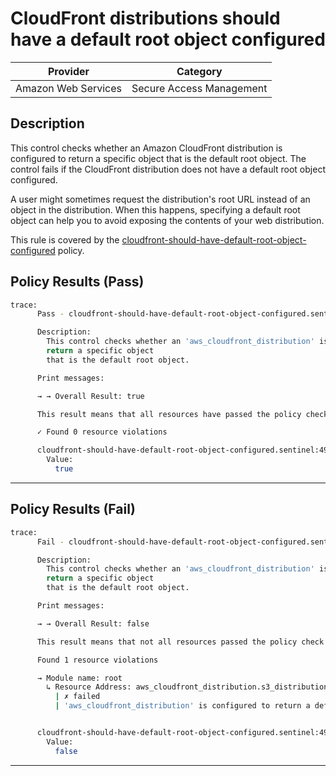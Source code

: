 # CloudFront distributions should have a default root object configured

| Provider            | Category                 |
|---------------------|--------------------------|
| Amazon Web Services | Secure Access Management |

## Description

This control checks whether an Amazon CloudFront distribution is configured to return a specific object that is the default root object. The control fails if the CloudFront distribution does not have a default root object configured.

A user might sometimes request the distribution's root URL instead of an object in the distribution. When this happens, specifying a default root object can help you to avoid exposing the contents of your web distribution.

This rule is covered by the [cloudfront-should-have-default-root-object-configured](../../policies/cloudfront-should-have-default-root-object-configured.sentinel) policy.

## Policy Results (Pass)
```bash
trace:
      Pass - cloudfront-should-have-default-root-object-configured.sentinel

      Description:
        This control checks whether an 'aws_cloudfront_distribution' is configured to
        return a specific object
        that is the default root object.

      Print messages:

      → → Overall Result: true

      This result means that all resources have passed the policy check for the policy cloudfront-should-have-default-root-object-configured.

      ✓ Found 0 resource violations

      cloudfront-should-have-default-root-object-configured.sentinel:49:1 - Rule "main"
        Value:
          true
```

---

## Policy Results (Fail)
```bash
trace:
      Fail - cloudfront-should-have-default-root-object-configured.sentinel

      Description:
        This control checks whether an 'aws_cloudfront_distribution' is configured to
        return a specific object
        that is the default root object.

      Print messages:

      → → Overall Result: false

      This result means that not all resources passed the policy check and the protected behavior is not allowed for the policy cloudfront-should-have-default-root-object-configured.

      Found 1 resource violations

      → Module name: root
        ↳ Resource Address: aws_cloudfront_distribution.s3_distribution
          | ✗ failed
          | 'aws_cloudfront_distribution' is configured to return a default root object. Refer to https://docs.aws.amazon.com/securityhub/latest/userguide/cloudfront-controls.html#cloudfront-1 for more details.


      cloudfront-should-have-default-root-object-configured.sentinel:49:1 - Rule "main"
        Value:
          false
```

---